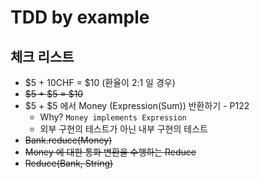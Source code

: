 # TDD by example

## 체크 리스트
* $5 + 10CHF = $10 (환율이 2:1 일 경우)
* ~~$5 + $5 = $10~~
* $5 + $5 에서 Money (Expression(Sum)) 반환하기 - P122
  * Why? `Money implements Expression`
  * 외부 구현의 테스트가 아닌 내부 구현의 테스트
* ~~Bank.reduce(Money)~~
* ~~Money 에 대한 통화 변환을 수행하는 Reduce~~
* ~~Reduce(Bank, String)~~
